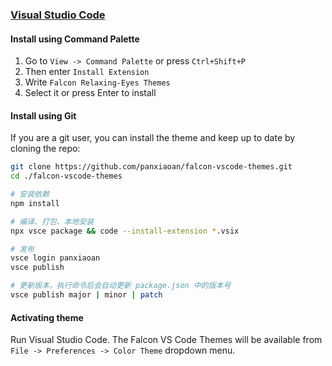 ### [Visual Studio Code](https://code.visualstudio.com/)

#### Install using Command Palette

1.  Go to `View -> Command Palette` or press `Ctrl+Shift+P`
2.  Then enter `Install Extension`
3.  Write `Falcon Relaxing-Eyes Themes`
4.  Select it or press Enter to install

#### Install using Git

If you are a git user, you can install the theme and keep up to date by cloning the repo:

```bash
git clone https://github.com/panxiaoan/falcon-vscode-themes.git
cd ./falcon-vscode-themes

# 安装依赖
npm install

# 编译、打包、本地安装
npx vsce package && code --install-extension *.vsix

# 发布
vsce login panxiaoan
vsce publish

# 更新版本，执行命令后会自动更新 package.json 中的版本号
vsce publish major | minor | patch
```

#### Activating theme

Run Visual Studio Code. The Falcon VS Code Themes will be available from `File -> Preferences -> Color Theme` dropdown menu.
